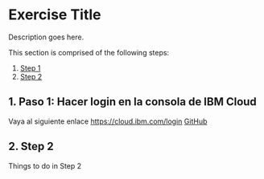 # Exercise Title

Description goes here.

This section is comprised of the following steps:

1. [Step 1](#1-step-1)
1. [Step 2](#2-step-2)

## 1. Paso 1: Hacer login en la consola de IBM Cloud

Vaya al siguiente  enlace https://cloud.ibm.com/login [GitHub](https://cloud.ibm.com/login)

## 2. Step 2

Things to do in Step 2
